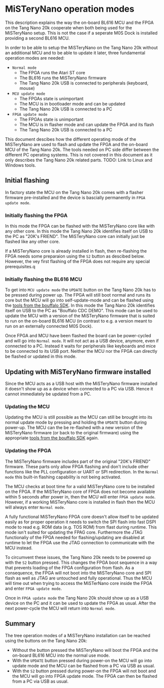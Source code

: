 # MiSTeryNano operation modes

This description explains the way the on-board BL616 MCU and the FPGA
on the Tang Nano 20k cooperate when both being used for the
MiSTeryNano setup. This is not the case if a seperate M0S Dock is
installed providing a second BL616 MCU.

In order to be able to setup the MiSTeryNano on the Tang Nano 20k
without an additional MCU and to be able to update it later, three
fundamental operation modes are needed:

  * ```Normal mode```
    * The FPGA runs the Atari ST core
    * The BL616 runs the MiSTeryNano firmware
    * The Tang Nano 20k USB is connected to peripherals (keyboard, mouse)
  * ```MCU update mode```
    * The FPGAs state is unimportant
    * The MCU is in bootloader mode and can be updated
    * The Tang Nano 20k USB is connected to a PC
  * ```FPGA update mode```
    * The FPGAs state is unimportant
    * The MCU is in flasher mode and can update the FPGA and its flash
    * The Tang Nano 20k USB is connected to a PC

This document descibes how the different operating mode of the MiSTeryNano
are used to flash and update the FPGA and the on-board MCU of the Tang
Nano 20k. The tools needed on PC side differ between the different PC
operating systems. This is not covered in this document as it only
describes the Tang Nano 20k related parts. TODO: Link to Linux
and Windows tools.

## Initial flashing

In factory state the MCU on the Tang Nano 20k comes with a flasher
firmware pre-installed and the device is bascially permanently in
```FPGA update mode```.

### Initially flashing the FPGA

In this mode the FPGA can be flashed with the MiSTeryNano core like
with any other core. In this mode the Tang Nano 20k identifies itself
on USB to the PC as "20K's FRIEND". The MiSTeryNano core can initially
just be flashed like any other core.

If a MiSTeryNano core is already installed in flash, then re-flashing
the FPGA needs some preparaion using the ```S2``` button as descibed
below. However, the vey first flashing of the FPGA does not require
any special prerequisites.q

### Initially flashing the BL616 MCU

To get into ```MCU update mode``` the ```UPDATE``` button on the Tang Nano
20k has to be pressed during power up. The FPGA will still boot normal
and runs its core but the MCU will go into self-update-mode and can be
flashed using the [tools from the bouffalo SDK](https://github.com/bouffalolab/bouffalo_sdk/tree/master/tools/bflb_tools/bouffalo_flash_cube). In
this mode the Tang Nano 20k identifies itself on USB to the PC as
"Bouffalo CDC DEMO". This mode can be used to update the MCU with a
version of the MiSTeryNano firmware that is suited to run on the
on-board BL616 MCU (in contrast to e.g. a version meant to run on an
externally connected M0S Dock).

Once FPGA and MCU have been flashed the board can be power-cycled and
will go into ```Normal mode```. It will not act as a USB device, anymore,
even if connected to a PC. Instead it waits for peripherals like
keyboards and mice to be connected to its USB port. Neither the MCU
nor the FPGA can directly be flashed or updated in this mode.

## Updating with MiSTeryNano firmware installed

Since the MCU acts as a USB host with the MiSTeryNano firmware
installed it doesn't show up as a device when connected to a PC via
USB. Hence it cannot immediately be updated from a PC.

### Updating the MCU

Updating the MCU is still possible as the MCU can still be brought
into its normal update mode by pressing and holding the ```UPDATE```
button during power-up. The MCU can the be re-flashed with a new
version of the MiSTeryNano firmware (or back to the original firmware)
using the appropriate [tools from the bouffalo
SDK](https://github.com/bouffalolab/bouffalo_sdk/tree/master/tools/bflb_tools/bouffalo_flash_cube)
again.

### Updating the FPGA

The MiSTeryNano firmware includes part of the original "20K's FRIEND"
firmware. These parts only allow FPGA flashing and don't include other
functions like the PLL configuration or UART or SPI redirection. In the
```Normal mode``` this built-in flashing capability is not being activated.
 
The MCU checks at boot time for a valid MiSTeryNano core to be
installed on the FPGA. If the MiSTeryNano core of FPGA does not become
available within 5 seconds after power in, then the MCU will enter
```FPGA update mode```. However, if a working MiSTeryNano core is
installed in flash then the MCU will always enter ```Normal mode```.

A fully functional MiSTeryNano FPGA core doesn't allow itself to be
updated easily as for proper operation it needs to switch the SPI
flash into fast DSPI mode to read e.g. ROM data (e.g. TOS ROM) from
flast during runtime. This mode isn't suited for updating the FPAG
core.  Furthermore the JTAG functionaliy of the FPGA needed for
flashing/updating are disabled at runtime to let the FPGA use the JTAG
connection to communicate with the MCU instead.

To circumvent these issues, the Tang Nano 20k needs to be powered up
with the ```S2``` button pressed. This changes the FPGA boot sequence
in a way that prevents loading of the FPGA configuration from
flash. As a consequence, the FPGA will not boot into the MiSTeryNano
core and SPI flash as well as JTAG are untouched and fully
operational. Thus the MCU will time out when trying to access the
MiSTerNano core inside the FPGA and enter ```FPGA update mode```.

Once in ```FPGA update mode``` the Tang Nano 20k should show up as a USB
device on the PC and it can be used to update the FPGA as usual. After
the next power-cycle the MCU will return into ```Normal mode```.

## Summary

The tree operation modes of a MiSTeryNano installation can be reached
using the buttons on the Tang Nano 20k:

  * Without the button pressed the MiSTeryNano will boot the FPGA
    and the on-board BL616 MCU into the normal use mode.
  * With the ```UPDATE``` button pressed during power-on the MCU will
    go into update mode and the MCU can be flashed from a PC
    via USB as usual.
  * With the ```S2``` button  pressed during power-on the FPGA will
    not boot and the MCU will go into FPGA update mode.
    The FPGA can then be flashed from a PC via USB as usual.
